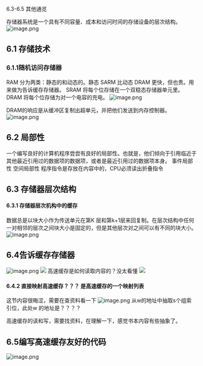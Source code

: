 6.3-6.5 其他通览

存储器系统是一个具有不同容量、成本和访问时间的存储设备的层次结构。
![image.png](https://upload-images.jianshu.io/upload_images/3553390-d49c5f72b4a05272.png?imageMogr2/auto-orient/strip%7CimageView2/2/w/1240)

## 6.1 存储技术
### 6.1.1随机访问存储器 
RAM 分为两类：静态的和动态的。静态 SARM 比动态 DRAM 更快，但也贵。用来做为告诉缓存存储器。
SRAM 将每个位存储在一个双稳态存储器单元里。
DRAM 将每个位存储为对一个电容的充电。
![image.png](https://upload-images.jianshu.io/upload_images/3553390-a6d25ab31d79901b.png?imageMogr2/auto-orient/strip%7CimageView2/2/w/1240)

DRAM的响应是从缓冲区复制出超单元，并把他们发送到内存控制器。
![image.png](https://upload-images.jianshu.io/upload_images/3553390-9a1d99d504632067.png?imageMogr2/auto-orient/strip%7CimageView2/2/w/1240)

## 6.2 局部性
一个编写良好的计算机程序尝尝有良好的局部性。也就是，他们倾向于引用临近于其他最近引用过的数据项的数据项，或者是最近引用过的数据项本身。
事件局部性
空间局部性
程序指令是存放在内容中的，CPU必须读出折叠指令

## 6.3 存储器层次结构
#### 6.3.1 存储器层次机构中的缓存
数据总是以块大小作为传送单元在第K 层和第k+1层来回复制。在层次结构中任何一对相邻的层次之间块大小是固定的，但是其他层次对之间可以有不同的块大小。
![image.png](https://upload-images.jianshu.io/upload_images/3553390-4cbeba8c519560cd.png?imageMogr2/auto-orient/strip%7CimageView2/2/w/1240)
## 6.4告诉缓存存储器
![image.png](https://upload-images.jianshu.io/upload_images/3553390-bd710f319817465b.png?imageMogr2/auto-orient/strip%7CimageView2/2/w/1240)
![](https://upload-images.jianshu.io/upload_images/3553390-a3af4d17d8ccee90.png?imageMogr2/auto-orient/strip%7CimageView2/2/w/1240)
高速缓存是如何读取内容的？没太看懂
![](https://upload-images.jianshu.io/upload_images/3553390-402bad9626ed948b.png?imageMogr2/auto-orient/strip%7CimageView2/2/w/1240)

#### 6.4.2 直接映射高速缓存？？？  是高速缓存的一个映射列表 
这节内容很晦涩，需要在查资料看一下
![image.png](https://upload-images.jianshu.io/upload_images/3553390-287690b509d7b987.png?imageMogr2/auto-orient/strip%7CimageView2/2/w/1240)
从w的地址中抽取s个组索引位，此处w 的地址是？？？？

高速缓存的读和写，需要找资料，在理解一下，感觉书本内容有些抽象了。

## 6.5编写高速缓存友好的代码
![image.png](https://upload-images.jianshu.io/upload_images/3553390-d877e670a7dd050c.png?imageMogr2/auto-orient/strip%7CimageView2/2/w/1240)








